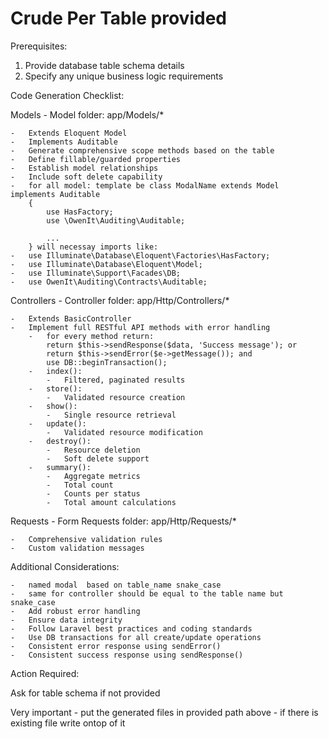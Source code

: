 # Crude Per Table provided

Prerequisites:

1. Provide database table schema details
2. Specify any unique business logic requirements

Code Generation Checklist:

Models - Model folder: app/Models/\*

    -   Extends Eloquent Model
    -   Implements Auditable
    -   Generate comprehensive scope methods based on the table
    -   Define fillable/guarded properties
    -   Establish model relationships
    -   Include soft delete capability
    -   for all model: template be class ModalName extends Model implements Auditable
        {
            use HasFactory;
            use \OwenIt\Auditing\Auditable;

            ...
        } will necessay imports like:
    -   use Illuminate\Database\Eloquent\Factories\HasFactory;
    -   use Illuminate\Database\Eloquent\Model;
    -   use Illuminate\Support\Facades\DB;
    -   use OwenIt\Auditing\Contracts\Auditable;

Controllers - Controller folder: app/Http/Controllers/\*

    -   Extends BasicController
    -   Implement full RESTful API methods with error handling
        -   for every method return:
            return $this->sendResponse($data, 'Success message'); or
            return $this->sendError($e->getMessage()); and
            use DB::beginTransaction();
        -   index():
            -   Filtered, paginated results
        -   store():
            -   Validated resource creation
        -   show():
            -   Single resource retrieval
        -   update():
            -   Validated resource modification
        -   destroy():
            -   Resource deletion
            -   Soft delete support
        -   summary():
            -   Aggregate metrics
            -   Total count
            -   Counts per status
            -   Total amount calculations

Requests - Form Requests folder: app/Http/Requests/\*

    -   Comprehensive validation rules
    -   Custom validation messages

Additional Considerations:

    -   named modal  based on table_name snake_case
    -   same for controller should be equal to the table name but snake_case
    -   Add robust error handling
    -   Ensure data integrity
    -   Follow Laravel best practices and coding standards
    -   Use DB transactions for all create/update operations
    -   Consistent error response using sendError()
    -   Consistent success response using sendResponse()

Action Required:

Ask for table schema if not provided

Very important - put the generated files in provided path above - if there is existing file write ontop of it
